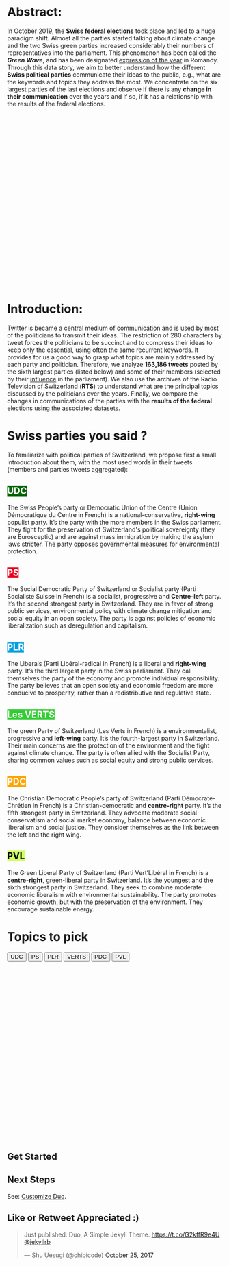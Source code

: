 
<script src="https://ajax.googleapis.com/ajax/libs/jquery/1.8.2/jquery.min.js"></script>
<script src="https://code.highcharts.com/highcharts.js"></script>
<script src="https://code.highcharts.com/modules/item-series.js"></script>
<script src="https://code.highcharts.com/modules/exporting.js"></script>
<script src="https://code.highcharts.com/modules/export-data.js"></script>
<script src="https://code.highcharts.com/modules/accessibility.js"></script>

# Abstract:
In October 2019, the <b>Swiss federal elections</b> took place and led to a huge paradigm shift. Almost all the parties started talking about climate change and the two Swiss green parties increased considerably their numbers of representatives into the parliament. This phenomenon has been called the <b><i>Green Wave</i></b>, and has been designated <a href="https://www.rts.ch/info/culture/10916700-en-suisse-romande-vague-verte-choisie-comme-expression-de-l-annee.html">expression of the year</a> in Romandy. Through this data story, we aim to better understand how the different <b>Swiss political parties</b> communicate their ideas to the public, e.g., what are the keywords and topics they address the most. We concentrate on the six largest parties of the last elections and observe if there is any <b>change in their communication</b> over the years and if so, if it has a relationship with the results of the federal elections.

<div id="container" style="min-width: 310px; height: 400px; margin: auto"></div>


# Introduction:

Twitter is became a central medium of communication and is used by most of the politicians to transmit their ideas. The restriction of 280 characters by tweet forces the politicians to be succinct and to compress their ideas to keep only the essential, using often the same recurrent keywords. It provides for us a good way to grasp what topics are mainly addressed by each party and politician. Therefore, we analyze <b>163,186 tweets</b> posted by the sixth largest parties (listed below) and some of their members (selected by their <a href="https://www.tagesanzeiger.ch/sonntagszeitung/wer-hat-in-bern-am-meisten-einfluss/story/11893481">influence</a> in the parliament). We also use the archives of the Radio Television of Switzerland (<b>RTS</b>) to understand what are the principal topics discussed by the politicians over the years. Finally, we compare the changes in communications of the parties with the <b>results of the federal</b> elections using the associated datasets.

# Swiss parties you said ?

To familiarize with political parties of Switzerland, we propose first a small introduction about them, with the most used words in their tweets (members and parties tweets aggregated):

<h2 style = "color: #FFFFFF;background-color:#006400;display: table; "> UDC</h2> The Swiss People’s party or Democratic Union of the Centre (Union Démocratique du Centre in French) is a national-conservative, <b>right-wing</b> populist party. It’s the party with the more members in the Swiss parliament. They fight for the preservation of Switzerland's political sovereignty (they are Eurosceptic) and are against mass immigration by making the asylum laws stricter. The party opposes governmental measures for environmental protection.

<h2 style = "color: #FFFFFF;background-color:#EB001F;display: table; "> PS </h2> The Social Democratic Party of Switzerland or Socialist party (Parti Socialiste Suisse in French) is a socialist, progressive and <b>Centre-left</b> party. It’s the second strongest party in Switzerland. They are in favor of strong public services, environmental policy with climate change mitigation and social equity in an open society. The party is against policies of economic liberalization such as deregulation and capitalism.

<h2 style = "color: #FFFFFF;background-color:#009EE0;display: table; "> PLR </h2> The Liberals (Parti Libéral-radical in French) is a liberal and <b>right-wing</b> party. It’s the third largest party in the Swiss parliament. They call themselves the party of the economy and promote individual responsibility. The party believes that an open society and economic freedom are more conducive to prosperity, rather than a redistributive and regulative state.

<h2 style = "color: #FFFFFF;background-color:#33cc33;display: table; "> Les VERTS</h2> The green Party of Switzerland (Les Verts in French) is a environmentalist, progressive and <b>left-wing</b> party. It’s the fourth-largest party in Switzerland. Their main concerns are the protection of the environment and the fight against climate change. The party is often allied with the Socialist Party, sharing common values such as social equity and strong public services.

<h2 style = "color: #FFFFFF;background-color:#FFA500;display: table; "> PDC </h2> The Christian Democratic People’s party of Switzerland (Parti Démocrate-Chrétien in French) is a Christian-democratic and <b>centre-right</b> party. It’s the fifth strongest party in Switzerland. They advocate moderate social conservatism and social market economy, balance between economic liberalism and social justice. They consider themselves as the link between the left and the right wing.

<h2 style = "color: #000000;background-color:#ccff66;display: table; "> PVL </h2> The Green Liberal Party of Switzerland (Parti Vert’Libéral in French) is a <b>centre-right</b>, green-liberal party in Switzerland. It’s the youngest and the sixth strongest party in Switzerland. They seek to combine moderate economic liberalism with environmental sustainability. The party promotes economic growth, but with the preservation of the environment. They encourage sustainable energy.

# Topics to pick

<button id="UDC">UDC</button>
<button id="PS">PS</button>
<button id="PLR">PLR</button>
<button id="VERTS">VERTS</button>
<button id="PDC">PDC</button>
<button id="PVL">PVL</button>

<div id="topicsByYear" style="min-width: 310px; height: 400px; margin: auto"></div>

<script type="text/javascript">

var chart = Highcharts.chart('topicsByYear', {
  chart: {
    type: 'area'
},
title: {
    text: 'Evolution of the topics over the years for the UDC in their tweets'
},
xAxis: {
    categories: ['2015', '2016', '2017', '2018', '2019'],
    tickmarkPlacement: 'on',
    text: 'Years',
},
yAxis: {
    labels: {
        format: '{value}%'
    },
    title: {
        enabled: false
    }
},
tooltip: {
    pointFormat: '<span style="color:{series.color}">{series.name}</span>: <b>{point.percentage:.1f}%</b> ({point.y:,.0f} occurences)<br/>',
    split: true
},
plotOptions: {
    area: {
        stacking: 'percent',
        lineColor: '#ffffff',
        lineWidth: 1,
        marker: {
            lineWidth: 1,
            lineColor: '#ffffff'
        },
        accessibility: {
            pointDescriptionFormatter: function (point) {
                function round(x) {
                    return Math.round(x * 100) / 100;
                }
                return (point.index + 1) + ', ' + point.category + ', ' +
                    point.y + ' millions, ' + round(point.percentage) + '%, ' +
                    point.series.name;
            }
        }
    }
},
series: [{
    name: 'Climate',
    data: [2, 0, 1, 12, 16]
}, {
    name: 'Immigration',
    data: [41, 33, 8, 36, 48]
}, {
    name: 'Safety',
    data: [10, 7, 2, 1, 30]
}, {
    name: 'Liberty',
    data: [5, 6, 6, 14, 78]
}, {
    name: 'Egality',
    data: [0, 0, 1, 0, 4]
}, {
    name: 'Economy',
    data: [5, 5, 1, 12, 31]
}, {
    name: 'Work',
    data: [4, 8, 4, 8, 35]
}, {
    name: 'Women',
    data: [3, 0, 0, 2, 17]
}, {
    name: 'Digital',
    data: [0, 0, 0, 0, 0]
}, {
    name: 'Family',
    data: [4, 3, 0, 6, 6]
}, {
    name: 'AVS',
    data: [2, 1, 5, 1, 14]
}, {
    name: 'Health',
    data: [0, 0, 0, 0, 10]
}, {
    name: 'Europe',
    data: [6, 2, 4, 22, 95]
}, {
    name: 'Army',
    data: [3, 2, 0, 0, 2]
}]

});

$('#UDC').click(function () {
    chart.update({
      title: {
          text: 'Evolution of the topics over the years for the UDC in their tweets'
      },
      series: [{
          name: 'Climate',
          data: [2, 0, 1, 12, 16]
      }, {
          name: 'Immigration',
          data: [41, 33, 8, 36, 48]
      }, {
          name: 'Safety',
          data: [10, 7, 2, 1, 30]
      }, {
          name: 'Liberty',
          data: [5, 6, 6, 14, 78]
      }, {
          name: 'Egality',
          data: [0, 0, 1, 0, 4]
      }, {
          name: 'Economy',
          data: [5, 5, 1, 12, 31]
      }, {
          name: 'Work',
          data: [4, 8, 4, 8, 35]
      }, {
          name: 'Women',
          data: [3, 0, 0, 2, 17]
      }, {
          name: 'Digital',
          data: [0, 0, 0, 0, 0]
      }, {
          name: 'Family',
          data: [4, 3, 0, 6, 6]
      }, {
          name: 'AVS',
          data: [2, 1, 5, 1, 14]
      }, {
          name: 'Health',
          data: [0, 0, 0, 0, 10]
      }, {
          name: 'Europe',
          data: [6, 2, 4, 22, 95]
      }, {
          name: 'Army',
          data: [3, 2, 0, 0, 2]
      }]
    });
});

$('#PS').click(function () {
    chart.update({
      title: {
          text: 'Evolution of the topics over the years for the PS in their tweets'
      },
      series: [{
          name: 'Climate',
          data: [3, 8, 39, 96, 353]
      }, {
          name: 'Immigration',
          data: [73, 88, 71, 174, 44]
      }, {
          name: 'Safety',
          data: [30, 27, 59, 86, 87]
      }, {
          name: 'Liberty',
          data: [31, 30, 45, 57, 36]
      }, {
          name: 'Egality',
          data: [55, 70, 77, 198, 180]
      }, {
          name: 'Economy',
          data: [29, 35, 64, 113, 81]
      }, {
          name: 'Work',
          data: [120, 164, 218, 373, 316]
      }, {
          name: 'Women',
          data: [36, 63, 147, 184, 216]
      }, {
          name: 'Digital',
          data: [6, 2, 22, 37, 41]
      }, {
          name: 'Family',
          data: [85, 62, 69, 92, 112]
      }, {
          name: 'AVS',
          data: [22, 62, 180, 56, 71]
      }, {
          name: 'Health',
          data: [29, 26, 63, 68, 146]
      }, {
          name: 'Europe',
          data: [92, 94, 99, 182, 107]
      }, {
          name: 'Army',
          data: [7, 18, 24, 27, 16]
      }]

    });
});

$('#PLR').click(function () {
    chart.update({
      title: {
          text: 'Evolution of the topics over the years for the PLR in their tweets'
      },
      series: [{
          name: 'Climate',
          data: [4, 1, 10, 30, 176]
      }, {
          name: 'Immigration',
          data: [55, 55, 23, 33, 26]
      }, {
          name: 'Safety',
          data: [23, 37, 21, 24, 20]
      }, {
          name: 'Liberty',
          data: [66, 53, 44, 37, 38]
      }, {
          name: 'Egality',
          data: [6, 10, 9, 31, 13]
      }, {
          name: 'Economy',
          data: [33, 47, 49, 71, 89]
      }, {
          name: 'Work',
          data: [52, 50, 58, 124, 96]
      }, {
          name: 'Women',
          data: [25, 8, 27, 11, 35]
      }, {
          name: 'Digital',
          data: [16, 33, 41, 73, 18]
      }, {
          name: 'Family',
          data: [27, 45, 9, 10, 32]
      }, {
          name: 'AVS',
          data: [10, 46, 34, 6, 15]
      }, {
          name: 'Health',
          data: [0, 7, 6, 55, 43]
      }, {
          name: 'Europe',
          data: [31, 24, 14, 43, 67]
      }, {
          name: 'Army',
          data: [9, 1, 6, 4, 4]
      }]
    });
});

$('#VERTS').click(function () {
    chart.update({
      title: {
          text: 'Evolution of the topics over the years for the VERTS in their tweets'
      },
      series: [{
          name: 'Climate',
          data: [75, 11, 57, 153, 1365]
      }, {
          name: 'Immigration',
          data: [44, 16, 9, 9, 28]
      }, {
          name: 'Safety',
          data: [11, 6, 19, 9, 30]
      }, {
          name: 'Liberty',
          data: [4, 3, 4, 8, 47]
      }, {
          name: 'Egality',
          data: [22, 5, 3, 38, 148]
      }, {
          name: 'Economy',
          data: [47, 49, 16, 18, 203]
      }, {
          name: 'Work',
          data: [24, 7, 23, 31, 134]
      }, {
          name: 'Women',
          data: [4, 1, 5, 20, 156]
      }, {
          name: 'Digital',
          data: [4, 1, 19, 2, 24]
      }, {
          name: 'Family',
          data: [22, 7, 6, 13, 56]
      }, {
          name: 'AVS',
          data: [8, 5, 6, 4, 2]
      }, {
          name: 'Health',
          data: [15, 2, 5, 6, 58]
      }, {
          name: 'Europe',
          data: [12, 8, 7, 9, 115]
      }, {
          name: 'Army',
          data: [10, 3, 7, 6, 11]
      }]
    });
});

$('#PDC').click(function () {
    chart.update({
      title: {
          text: 'Evolution of the topics over the years for the PDC in their tweets'
      },
      series: [{
          name: 'Climate',
          data: [8, 4, 6, 7, 47]
      }, {
          name: 'Immigration',
          data: [36, 27, 23, 17, 24]
      }, {
          name: 'Safety',
          data: [13, 24, 11, 18, 41]
      }, {
          name: 'Liberty',
          data: [19, 6, 9, 24, 12]
      }, {
          name: 'Egality',
          data: [10, 12, 4, 19, 19]
      }, {
          name: 'Economy',
          data: [16, 12, 28, 48, 64]
      }, {
          name: 'Work',
          data: [23, 23, 23, 63, 61]
      }, {
          name: 'Women',
          data: [2, 4, 25, 14, 37]
      }, {
          name: 'Digital',
          data: [2, 1, 4, 17, 19]
      }, {
          name: 'Family',
          data: [60, 40, 23, 45, 41]
      }, {
          name: 'AVS',
          data: [3, 20, 37, 14, 73]
      }, {
          name: 'Health',
          data: [6, 7, 30, 116, 114]
      }, {
          name: 'Europe',
          data: [13, 11, 15, 42, 51]
      }, {
          name: 'Army',
          data: [26, 10, 31, 2, 7]
      }]
    });
});

$('#PVL').click(function () {
    chart.update({
      title: {
          text: 'Evolution of the topics over the years for the PVL in their tweets'
      },
      series: [{
          name: 'Climate',
          data: [8, 1, 5, 35, 164]
      }, {
          name: 'Immigration',
          data: [8, 4, 0, 6, 6]
      }, {
          name: 'Safety',
          data: [17, 4, 2, 5, 14]
      }, {
          name: 'Liberty',
          data: [13, 1, 1, 2, 25]
      }, {
          name: 'Egality',
          data: [1, 1, 2, 6, 22]
      }, {
          name: 'Economy',
          data: [29, 9, 6, 12, 45]
      }, {
          name: 'Work',
          data: [9, 5, 5, 15, 35]
      }, {
          name: 'Women',
          data: [2, 4, 1, 10, 36]
      }, {
          name: 'Digital',
          data: [0, 0, 1, 3, 3]
      }, {
          name: 'Family',
          data: [17, 8, 3, 4, 29]
      }, {
          name: 'AVS',
          data: [0, 3, 1, 5, 4]
      }, {
          name: 'Health',
          data: [2, 1, 0, 1, 11]
      }, {
          name: 'Europe',
          data: [3, 2, 4, 24, 64]
      }, {
          name: 'Army',
          data: [2, 3, 0, 1, 0]
      }]
    });
});

$(function () {
        $('#container').highcharts({
            chart: {
                type: 'item'
            },

            title: {
                text: 'Results of the 2019 Swiss federal elections in Romandy'
            },


            legend: {
                labelFormat: '{name} <span style="opacity: 0.4">{y}</span>'
            },

            series: [{
                name: 'Representatives',
                keys: ['name', 'y', 'color', 'label'],
                data: [
                    ['Parti Socialiste', 16, '#EB001F', 'PS'],
                    ['Les Verts', 14, '#33cc33', 'VERTS'],
                    ['Parti démocrate-chrétien', 7, 'orange', 'PDC'],
                    ['Parti vert-libéraux', 6, '#ccff66', 'PVL'],
                    ['Parti libéral-radical', 12, '#009EE0', 'PLR'],
                    ['Union démocratique du centre', 15, 'darkgreen', 'UDC'],
                    ['Others', 6, '#000000', 'Others']
                ],
                dataLabels: {
                    enabled: true,
                    format: '{point.label}'
                },

                // Circular options
                center: ['50%', '88%'],
                size: '170%',
                startAngle: -100,
                endAngle: 100
            }]

        });
    });

</script>
## Get Started


## Next Steps

See: [Customize Duo](https://chibicode.github.io/duo/posts/customize).

## Like or Retweet Appreciated :)

<blockquote class="twitter-tweet" data-cards="hidden" data-lang="en"><p lang="en" dir="ltr">Just published: Duo, A Simple Jekyll Theme.  <a href="https://t.co/G2kffR9e4U">https://t.co/G2kffR9e4U</a> <a href="https://twitter.com/jekyllrb?ref_src=twsrc%5Etfw">@jekyllrb</a></p>&mdash; Shu Uesugi (@chibicode) <a href="https://twitter.com/chibicode/status/923156795824128000?ref_src=twsrc%5Etfw">October 25, 2017</a></blockquote>

<!-- <a href="https://github.com/chibicode/duo" class="github-corner"><svg width="80" height="80" viewBox="0 0 250 250" style="fill:#151513; color:#fff; position: absolute; top: 0; border: 0; right: 0;"><path d="M0,0 L115,115 L130,115 L142,142 L250,250 L250,0 Z"></path><path d="M128.3,109.0 C113.8,99.7 119.0,89.6 119.0,89.6 C122.0,82.7 120.5,78.6 120.5,78.6 C119.2,72.0 123.4,76.3 123.4,76.3 C127.3,80.9 125.5,87.3 125.5,87.3 C122.9,97.6 130.6,101.9 134.4,103.2" fill="currentColor" style="transform-origin: 130px 106px;" class="octo-arm"></path><path d="M115.0,115.0 C114.9,115.1 118.7,116.5 119.8,115.4 L133.7,101.6 C136.9,99.2 139.9,98.4 142.2,98.6 C133.8,88.0 127.5,74.4 143.8,58.0 C148.5,53.4 154.0,51.2 159.7,51.0 C160.3,49.4 163.2,43.6 171.4,40.1 C171.4,40.1 176.1,42.5 178.8,56.2 C183.1,58.6 187.2,61.8 190.9,65.4 C194.5,69.0 197.7,73.2 200.1,77.6 C213.8,80.2 216.3,84.9 216.3,84.9 C212.7,93.1 206.9,96.0 205.4,96.6 C205.1,102.4 203.0,107.8 198.3,112.5 C181.9,128.9 168.3,122.5 157.7,114.1 C157.9,116.9 156.7,120.9 152.7,124.9 L141.0,136.5 C139.8,137.7 141.6,141.9 141.8,141.8 Z" fill="currentColor" class="octo-body"></path></svg></a><style>.github-corner:hover .octo-arm{animation:octocat-wave 560ms ease-in-out}@keyframes octocat-wave{0%,100%{transform:rotate(0)}20%,60%{transform:rotate(-25deg)}40%,80%{transform:rotate(10deg)}}@media (max-width:500px){.github-corner:hover .octo-arm{animation:none}.github-corner .octo-arm{animation:octocat-wave 560ms ease-in-out}}</style><script async defer src="https://buttons.github.io/buttons.js"></script> -->
